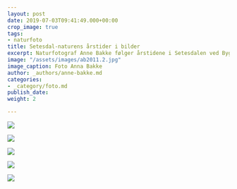 ```yaml
---
layout: post
date: 2019-07-03T09:41:49.000+00:00
crop_image: true
tags:
- naturfoto
title: Setesdal-naturens årstider i bilder
excerpt: Naturfotograf Anne Bakke følger årstidene i Setesdalen ved Byglandsfjorden.
image: "/assets/images/ab2011.2.jpg"
image_caption: Foto Anna Bakke
author: _authors/anne-bakke.md
categories:
- _category/foto.md
publish_date: 
weight: 2

---
```

![](https://www.helping.no/ab2012.jpg)

![](https://www.helping.no/ab2011.jpg)

![](https://www.helping.no/grendi2.jpg)

![](https://www.helping.no/ab2011.0.jpg)

![](https://www.helping.no/grendi.jpg)